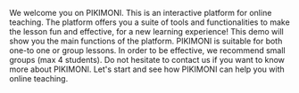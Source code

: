 We welcome you on PIKIMONI. This is an interactive platform for online teaching. The platform offers you a suite of tools and functionalities to make the lesson fun and effective, for a new learning experience! This demo will show you the main functions of the platform. PIKIMONI is suitable for both one-to one or group lessons. In order to be effective, we recommend small groups (max 4 students). Do not hesitate to contact us if you want to know more about PIKIMONI. Let's start and see how PIKIMONI can help you with online teaching.